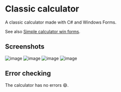 # Classic calculator

A classic calculator made with C# and Windows Forms.

See also [Simple calculator win forms](https://github.com/jaroshevskii/simple-calculator-win-forms).

## Screenshots

![image](https://user-images.githubusercontent.com/72662383/190872704-f3bddf8f-b717-481b-bd0d-8a689ddc93dd.png)
![image](https://user-images.githubusercontent.com/72662383/190872732-8fb0cb88-23c7-41c7-8f53-ea78032567fa.png)
![image](https://user-images.githubusercontent.com/72662383/190872914-449fe90e-1c24-4f7d-bc00-d0599f85bd7c.png)
![image](https://user-images.githubusercontent.com/72662383/190872957-e13d9208-dd1b-4f01-85de-6d92bec7206e.png)

## Error checking

The calculator has no errors 😄.
